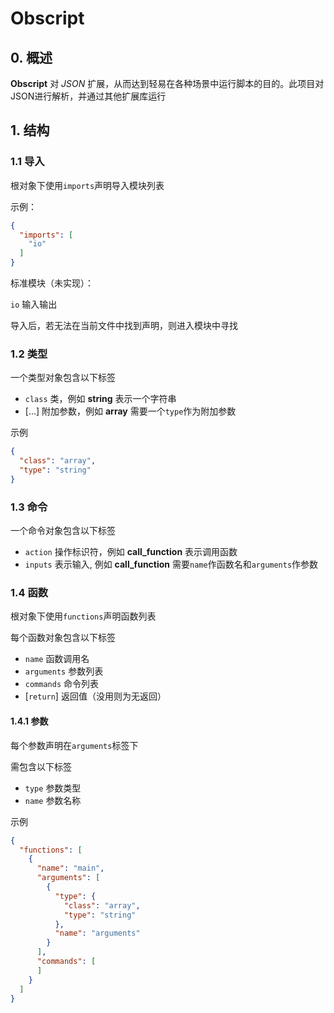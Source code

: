 # Obscript
## 0. 概述
__Obscript__ 对 _JSON_ 扩展，从而达到轻易在各种场景中运行脚本的目的。此项目对JSON进行解析，并通过其他扩展库运行
## 1. 结构
### 1.1 导入
根对象下使用``imports``声明导入模块列表

示例：
```json
{
  "imports": [
    "io"
  ]
}
```

标准模块（未实现）：

``io`` 输入输出

导入后，若无法在当前文件中找到声明，则进入模块中寻找

### 1.2 类型
一个类型对象包含以下标签
- ``class`` 类，例如 __string__ 表示一个字符串
- [...] 附加参数，例如 __array__ 需要一个``type``作为附加参数

示例

```json
{
  "class": "array",
  "type": "string"
}
```
### 1.3 命令
一个命令对象包含以下标签
- ``action`` 操作标识符，例如 __call_function__ 表示调用函数
- ``inputs`` 表示输入, 例如 __call_function__ 需要``name``作函数名和``arguments``作参数

### 1.4 函数
根对象下使用``functions``声明函数列表

每个函数对象包含以下标签

- ``name`` 函数调用名
- ``arguments`` 参数列表
- ``commands`` 命令列表
- [``return``] 返回值（没用则为无返回）

#### 1.4.1 参数
每个参数声明在``arguments``标签下

需包含以下标签

- ``type`` 参数类型
- ``name`` 参数名称

示例
```json
{
  "functions": [
    {
      "name": "main",
      "arguments": [
        {
          "type": {
            "class": "array",
            "type": "string"
          },
          "name": "arguments"
        }
      ],
      "commands": [
      ]
    }
  ]
}
```


